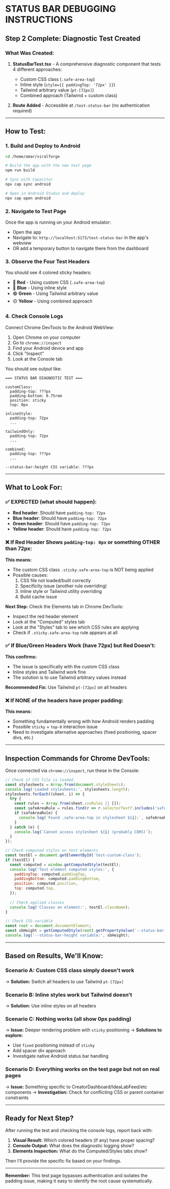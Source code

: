 # STATUS BAR DEBUGGING INSTRUCTIONS

## Step 2 Complete: Diagnostic Test Created

### What Was Created:
1. **StatusBarTest.tsx** - A comprehensive diagnostic component that tests 4 different approaches:
   - Custom CSS class (`.safe-area-top`)
   - Inline style (`style={{ paddingTop: '72px' }}`)
   - Tailwind arbitrary value (`pt-[72px]`)
   - Combined approach (Tailwind + custom class)

2. **Route Added** - Accessible at `/test-status-bar` (no authentication required)

---

## How to Test:

### 1. Build and Deploy to Android
```bash
cd /home/omar/viralforge

# Build the app with the new test page
npm run build

# Sync with Capacitor
npx cap sync android

# Open in Android Studio and deploy
npx cap open android
```

### 2. Navigate to Test Page
Once the app is running on your Android emulator:
- Open the app
- Navigate to: `http://localhost:5173/test-status-bar` in the app's webview
- OR add a temporary button to navigate there from the dashboard

### 3. Observe the Four Test Headers
You should see 4 colored sticky headers:
- 🔴 **Red** - Using custom CSS (`.safe-area-top`) 
- 🔵 **Blue** - Using inline style
- 🟢 **Green** - Using Tailwind arbitrary value
- 🟡 **Yellow** - Using combined approach

### 4. Check Console Logs
Connect Chrome DevTools to the Android WebView:
1. Open Chrome on your computer
2. Go to `chrome://inspect`
3. Find your Android device and app
4. Click "Inspect"
5. Look at the Console tab

You should see output like:
```
=== STATUS BAR DIAGNOSTIC TEST ===

customClass:
  padding-top: ???px
  padding-bottom: 0.75rem
  position: sticky
  top: 0px

inlineStyle:
  padding-top: 72px
  ...

tailwindOnly:
  padding-top: 72px
  ...

combined:
  padding-top: ???px
  ...

--status-bar-height CSS variable: ???px
```

---

## What to Look For:

### ✅ EXPECTED (what should happen):
- **Red header**: Should have `padding-top: 72px`
- **Blue header**: Should have `padding-top: 72px` 
- **Green header**: Should have `padding-top: 72px`
- **Yellow header**: Should have `padding-top: 72px`

### ❌ If Red Header Shows `padding-top: 0px` or something OTHER than 72px:
**This means:**
- The custom CSS class `.sticky.safe-area-top` is NOT being applied
- Possible causes:
  1. CSS file not loaded/built correctly
  2. Specificity issue (another rule overriding)
  3. Inline style or Tailwind utility overriding
  4. Build cache issue

**Next Step:** Check the Elements tab in Chrome DevTools:
- Inspect the red header element
- Look at the "Computed" styles tab
- Look at the "Styles" tab to see which CSS rules are applying
- Check if `.sticky.safe-area-top` rule appears at all

### ✅ If Blue/Green Headers Work (have 72px) but Red Doesn't:
**This confirms:**
- The issue is specifically with the custom CSS class
- Inline styles and Tailwind work fine
- The solution is to use Tailwind arbitrary values instead

**Recommended Fix:** Use Tailwind `pt-[72px]` on all headers

### ❌ If NONE of the headers have proper padding:
**This means:**
- Something fundamentally wrong with how Android renders padding
- Possible `sticky` + `top-0` interaction issue
- Need to investigate alternative approaches (fixed positioning, spacer divs, etc.)

---

## Inspection Commands for Chrome DevTools:

Once connected via `chrome://inspect`, run these in the Console:

```javascript
// Check if CSS file is loaded
const stylesheets = Array.from(document.styleSheets);
console.log('Loaded stylesheets:', stylesheets.length);
stylesheets.forEach((sheet, i) => {
  try {
    const rules = Array.from(sheet.cssRules || []);
    const safeAreaRule = rules.find(r => r.selectorText?.includes('safe-area-top'));
    if (safeAreaRule) {
      console.log(`Found .safe-area-top in stylesheet ${i}:`, safeAreaRule.cssText);
    }
  } catch (e) {
    console.log(`Cannot access stylesheet ${i} (probably CORS)`);
  }
});

// Check computed styles on test elements
const testEl = document.getElementById('test-custom-class');
if (testEl) {
  const computed = window.getComputedStyle(testEl);
  console.log('Test element computed styles:', {
    paddingTop: computed.paddingTop,
    paddingBottom: computed.paddingBottom,
    position: computed.position,
    top: computed.top,
  });
  
  // Check applied classes
  console.log('Classes on element:', testEl.className);
}

// Check CSS variable
const root = document.documentElement;
const sbHeight = getComputedStyle(root).getPropertyValue('--status-bar-height');
console.log('--status-bar-height variable:', sbHeight);
```

---

## Based on Results, We'll Know:

### Scenario A: Custom CSS class simply doesn't work
→ **Solution:** Switch all headers to use Tailwind `pt-[72px]`

### Scenario B: Inline styles work but Tailwind doesn't
→ **Solution:** Use inline styles on all headers

### Scenario C: Nothing works (all show 0px padding)
→ **Issue:** Deeper rendering problem with `sticky` positioning
→ **Solutions to explore:**
   - Use `fixed` positioning instead of `sticky`
   - Add spacer div approach
   - Investigate native Android status bar handling

### Scenario D: Everything works on the test page but not on real pages
→ **Issue:** Something specific to CreatorDashboard/IdeaLabFeed/etc components
→ **Investigation:** Check for conflicting CSS or parent container constraints

---

## Ready for Next Step?

After running the test and checking the console logs, report back with:

1. **Visual Result:** Which colored headers (if any) have proper spacing?
2. **Console Output:** What does the diagnostic logging show?
3. **Elements Inspection:** What do the Computed/Styles tabs show?

Then I'll provide the specific fix based on your findings.

---

**Remember:** This test page bypasses authentication and isolates the padding issue, making it easy to identify the root cause systematically.
